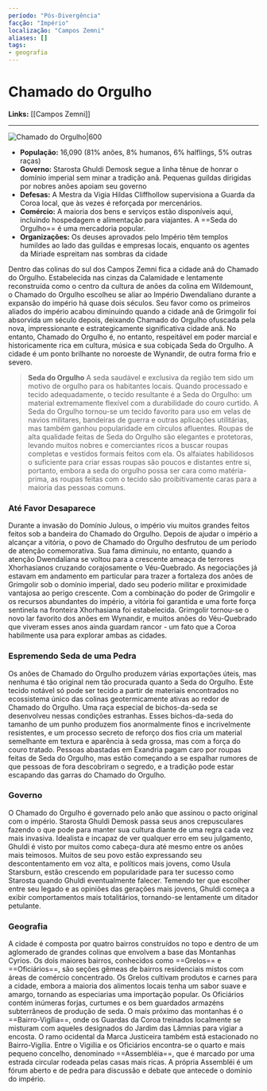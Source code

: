 ```yaml
---
período: "Pós-Divergência"
facção: "Império"
localização: "Campos Zemni"
aliases: []
tags:
- geografia
---
```


# **Chamado do Orgulho**

**Links:** [[Campos Zemni]]

---
![Chamado do Orgulho|600](https://github.com/Iago31/Exandria-Players/blob/master/assets/Chamado%20do%20Orgulho.png?raw=true)
- **População:** 16,090 (81% anões, 8% humanos, 6% halflings, 5% outras raças)
- **Governo:** Starosta Ghuldi Demosk segue a linha tênue de honrar o domínio imperial sem minar a tradição anã. Pequenas guildas dirigidas por nobres anões apoiam seu governo
- **Defesas:** A Mestra da Vigia Hildas Cliffhollow supervisiona a Guarda da Coroa local, que às vezes é reforçada por mercenários.
- **Comércio:** A maioria dos bens e serviços estão disponíveis aqui, incluindo hospedagem e alimentação para viajantes. A ==Seda do Orgulho== é uma mercadoria popular.
- **Organizações:** Os deuses aprovados pelo Império têm templos humildes ao lado das guildas e empresas locais, enquanto os agentes  da Míriade espreitam nas sombras da cidade

Dentro das colinas do sul dos Campos Zemni fica a cidade anã do Chamado do Orgulho. Estabelecida nas cinzas da Calamidade e lentamente reconstruída como o centro da cultura de anões da colina em Wildemount, o Chamado do Orgulho escolheu se aliar ao Império Dwendaliano durante a expansão do império há quase dois séculos. Seu favor como os primeiros aliados do império acabou diminuindo quando a cidade anã de Grimgolir foi absorvida um século depois, deixando Chamado do Orgulho ofuscada pela nova, impressionante e estrategicamente significativa cidade anã. No entanto, Chamado do Orgulho é, no entanto, respeitável em poder marcial e historicamente rica em cultura, música e sua cobiçada Seda do Orgulho. A cidade é um ponto brilhante no noroeste de Wynandir, de outra forma frio e severo.

>  **Seda do Orgulho**
> A seda saudável e exclusiva da região tem sido um motivo de orgulho para os habitantes locais. Quando processado e tecido adequadamente, o tecido resultante é a Seda do Orgulho: um material extremamente flexível com a durabilidade do couro curtido. A Seda do Orgulho tornou-se um tecido favorito para uso em velas de navios militares, bandeiras de guerra e outras aplicações utilitárias, mas também ganhou popularidade em círculos afluentes. Roupas de alta qualidade feitas de Seda do Orgulho são elegantes e protetoras, levando muitos nobres e comerciantes ricos a buscar roupas completas e vestidos formais feitos com ela. Os alfaiates habilidosos o suficiente para criar essas roupas são poucos e distantes entre si, portanto, embora a seda do orgulho possa ser cara como matéria-prima, as roupas feitas com o tecido são proibitivamente caras para a maioria das pessoas comuns.


### **Até Favor Desaparece**
Durante a invasão do Domínio Julous, o império viu muitos grandes feitos feitos sob a bandeira do Chamado do Orgulho. Depois de ajudar o império a alcançar a vitória, o povo de Chamado do Orgulho desfrutou de um período de atenção comemorativa. Sua fama diminuiu, no entanto, quando a atenção Dwendaliana se voltou para a crescente ameaça de terrores Xhorhasianos cruzando corajosamente o Véu-Quebrado. As negociações já estavam em andamento em particular para trazer a fortaleza dos anões de Grimgolir sob o domínio imperial, dado seu poderio militar e proximidade vantajosa ao perigo crescente. Com a combinação do poder de Grimgolir e os recursos abundantes do império, a vitória foi garantida e uma forte força sentinela na fronteira Xhorhasiana foi estabelecida. Grimgolir tornou-se o novo lar favorito dos anões em Wynandir, e muitos anões do Véu-Quebrado que viveram esses anos ainda guardam rancor - um fato que a Coroa habilmente usa para explorar ambas as cidades.

### **Espremendo Seda de uma Pedra**
Os anões de Chamado do Orgulho produzem várias exportações úteis, mas nenhuma é tão original nem tão procurada quanto a Seda do Orgulho. Este tecido notável só pode ser tecido a partir de materiais encontrados no ecossistema único das colinas geotermicamente ativas ao redor de Chamado do Orgulho. Uma raça especial de bichos-da-seda se desenvolveu nessas condições estranhas. Esses bichos-da-seda do tamanho de um punho produzem fios anormalmente finos e incrivelmente resistentes, e um processo secreto de reforço dos fios cria um material semelhante em textura e aparência à seda grossa, mas com a força do couro tratado. Pessoas abastadas em Exandria pagam caro por roupas feitas de Seda do Orgulho, mas estão começando a se espalhar rumores de que pessoas de fora descobriram o segredo, e a tradição pode estar escapando das garras do Chamado do Orgulho.

### **Governo**
O Chamado do Orgulho é governado pelo anão que assinou o pacto original com o império. Starosta Ghuldi Demosk passa seus anos crepusculares fazendo o que pode para manter sua cultura diante de uma regra cada vez mais invasiva. Idealista e incapaz de ver qualquer erro em seu julgamento, Ghuldi é visto por muitos como cabeça-dura até mesmo entre os anões mais teimosos. Muitos de seu povo estão expressando seu descontentamento em voz alta, e políticos mais jovens, como Usula Starsburn, estão crescendo em popularidade para ter sucesso como Starosta quando Ghuldi eventualmente falecer. Temendo ter que escolher entre seu legado e as opiniões das gerações mais jovens, Ghuldi começa a exibir comportamentos mais totalitários, tornando-se lentamente um ditador petulante.

### **Geografia**
A cidade é composta por quatro bairros construídos no topo e dentro de um aglomerado de grandes colinas que envolvem a base das Montanhas Cyrios. Os dois maiores bairros, conhecidos como ==Grelos== e ==Oficiários==, são seções gêmeas de bairros residenciais mistos com áreas de comércio concentrado. Os Grelos cultivam produtos e carnes para a cidade, embora a maioria dos alimentos locais tenha um sabor suave e amargo, tornando as especiarias uma importação popular. Os Oficiários contém inúmeras forjas, curtumes e os bem guardados armazéns subterrâneos de produção de seda. O mais próximo das montanhas é o ==Bairro-Vigília==, onde os Guardas da Coroa treinados localmente se misturam com aqueles designados do Jardim das Lâmnias para vigiar a encosta. O ramo ocidental da Marca Justiceira também está estacionado no Bairro-Vigília. Entre o Vigiília e os Oficiários encontra-se o quarto e mais pequeno concelho, denominado ==Assembléia==, que é marcado por uma estrada circular rodeada pelas casas mais ricas. A própria Assembléi é um fórum aberto e de pedra para discussão e debate que antecede o domínio do império.

